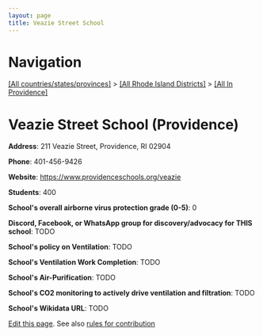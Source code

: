 ```yaml
---
layout: page
title: Veazie Street School
---
```

# Navigation

[[All countries/states/provinces]](../../..) > [[All Rhode Island Districts]](../..) > [[All In Providence]](..)

# Veazie Street School (Providence)

**Address**: 211 Veazie Street, Providence, RI 02904

**Phone**: 401-456-9426

**Website**: <https://www.providenceschools.org/veazie>

**Students**: 400

**School's overall airborne virus protection grade (0-5)**: 0

**Discord, Facebook, or WhatsApp group for discovery/advocacy for THIS school**: TODO

**School's policy on Ventilation**: TODO

**School's Ventilation Work Completion**: TODO

**School's Air-Purification**: TODO

**School's CO2 monitoring to actively drive ventilation and filtration**: TODO

**School's Wikidata URL**: TODO


[Edit this page](https://github.com/ventilate-schools/RI/edit/main/./Providence/Veazie_Street_School.md). See also [rules for contribution](../../../contribution-rules/)